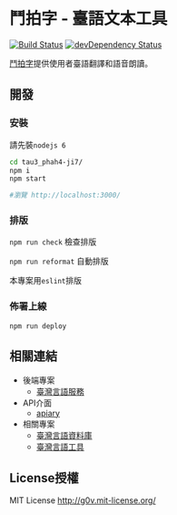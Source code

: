 # 鬥拍字 - 臺語文本工具
[![Build Status](https://travis-ci.org/sih4sing5hong5/tau3_phah4-ji7.svg?branch=master)](https://travis-ci.org/sih4sing5hong5/tau3_phah4-ji7)
[![devDependency Status](https://david-dm.org/sih4sing5hong5/tau3_phah4-ji7/dev-status.svg)](https://david-dm.org/sih4sing5hong5/tau3_phah4-ji7#info=devDependencies)

[鬥拍字](http://xn--p8s96olm5c.xn--v0qr21b.xn--kpry57d)提供使用者臺語翻譯和語音朗讀。


## 開發
### 安裝
請先裝`nodejs 6`
```bash
cd tau3_phah4-ji7/
npm i
npm start 

#瀏覽 http://localhost:3000/
```

### 排版
`npm run check` 檢查排版

`npm run reformat` 自動排版

本專案用`eslint`排版

### 佈署上線
`npm run deploy`


## 相關連結
* 後端專案
  * [臺灣言語服務](https://github.com/sih4sing5hong5/tai5-uan5_gian5-gi2_hok8-bu7)
* API介面
  * [apiary](https://app.apiary.io/tai5uan5gian5gi2hok8bu7/editor)
* 相關專案
  * [臺灣言語資料庫](https://github.com/sih4sing5hong5/tai5-uan5_gian5-gi2_tsu1-liau7-khoo3)
  * [臺灣言語工具](https://github.com/sih4sing5hong5/tai5-uan5_gian5-gi2_kang1-ku7)


## License授權
MIT License <http://g0v.mit-license.org/>
